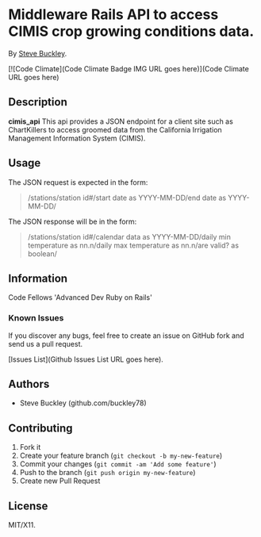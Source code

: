 # Middleware Rails API to access CIMIS crop growing conditions data.

By [Steve Buckley](steve.buckley@gerrit-tech.com).

[![Code Climate](Code Climate Badge IMG URL goes here)](Code Climate URL goes here)

## Description
**cimis_api** This api provides a JSON endpoint for a client site such as ChartKillers to access groomed data from the California Irrigation Management Information System (CIMIS).


## Usage

The JSON request is expected in the form:
> /stations/station id#/start date as YYYY-MM-DD/end date as YYYY-MM-DD/

The JSON response will be in the form:
> /stations/station id#/calendar data as YYYY-MM-DD/daily min temperature as nn.n/daily max temperature as nn.n/are valid? as boolean/


## Information

Code Fellows 'Advanced Dev Ruby on Rails'


### Known Issues

If you discover any bugs, feel free to create an issue on GitHub fork and
send us a pull request.

[Issues List](Github Issues List URL goes here).

## Authors

* Steve Buckley (github.com/buckley78)


## Contributing

1. Fork it
2. Create your feature branch (`git checkout -b my-new-feature`)
3. Commit your changes (`git commit -am 'Add some feature'`)
4. Push to the branch (`git push origin my-new-feature`)
5. Create new Pull Request


## License

MIT/X11.
